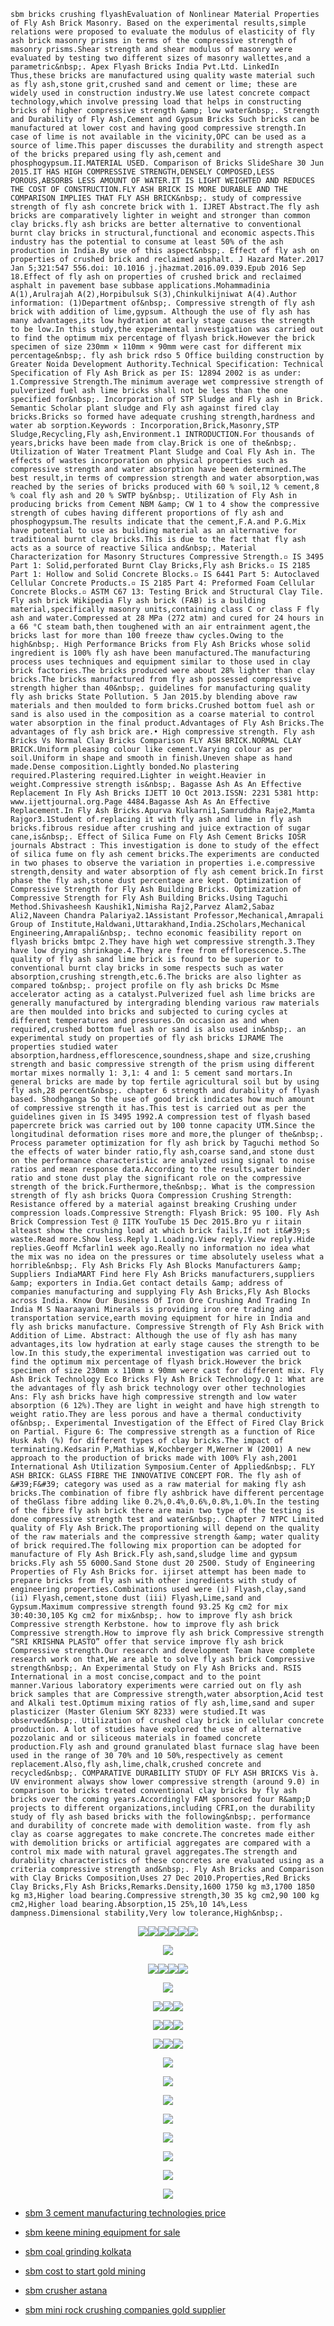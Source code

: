 
```
sbm bricks crushing flyashEvaluation of Nonlinear Material Properties of Fly Ash Brick Masonry. Based on the experimental results,simple relations were proposed to evaluate the modulus of elasticity of fly ash brick masonry prisms in terms of the compressive strength of masonry prisms.Shear strength and shear modulus of masonry were evaluated by testing two different sizes of masonry wallettes,and a parametric&nbsp;. Apex Flyash Bricks India Pvt.Ltd. LinkedIn Thus,these bricks are manufactured using quality waste material such as fly ash,stone grit,crushed sand and cement or lime; these are widely used in construction industry.We use latest concrete compact technology,which involve pressing load that helps in constructing bricks of higher compressive strength &amp; low water&nbsp;. Strength and Durability of Fly Ash,Cement and Gypsum Bricks Such bricks can be manufactured at lower cost and having good compressive strength.In case of lime is not available in the vicinity,OPC can be used as a source of lime.This paper discusses the durability and strength aspect of the bricks prepared using fly ash,cement and phosphogypsum.II.MATERIAL USED. Comparison of Bricks SlideShare 30 Jun 2015.IT HAS HIGH COMPRESSIVE STRENGTH,DENSELY COMPOSED,LESS POROUS,ABSORBS LESS AMOUNT OF WATER.IT IS LIGHT WEIGHTED AND REDUCES THE COST OF CONSTRUCTION.FLY ASH BRICK IS MORE DURABLE AND THE COMPARISON IMPLIES THAT FLY ASH BRICK&nbsp;. study of compressive strength of fly ash concrete brick with 1. IJRET Abstract.The fly ash bricks are comparatively lighter in weight and stronger than common clay bricks.fly ash bricks are better alternative to conventional burnt clay bricks in structural,functional and economic aspects.This industry has the potential to consume at least 50% of the ash production in India.By use of this aspect&nbsp;. Effect of fly ash on properties of crushed brick and reclaimed asphalt. J Hazard Mater.2017 Jan 5;321:547 556.doi: 10.1016 j.jhazmat.2016.09.039.Epub 2016 Sep 18.Effect of fly ash on properties of crushed brick and reclaimed asphalt in pavement base subbase applications.Mohammadinia A(1),Arulrajah A(2),Horpibulsuk S(3),Chinkulkijniwat A(4).Author information: (1)Department of&nbsp;. Compressive strength of fly ash brick with addition of lime,gypsum. Although the use of fly ash has many advantages,its low hydration at early stage causes the strength to be low.In this study,the experimental investigation was carried out to find the optimum mix percentage of flyash brick.However the brick specimen of size 230mm × 110mm × 90mm were cast for different mix percentage&nbsp;. fly ash brick rdso 5 Office building construction by Greater Noida Development Authority.Technical Specification: Technical Specification of Fly Ash Brick as per IS: 12894 2002 is as under: 1.Compressive Strength.The minimum average wet compressive strength of pulverized fuel ash lime bricks shall not be less than the one specified for&nbsp;. Incorporation of STP Sludge and Fly ash in Brick. Semantic Scholar plant sludge and Fly ash against fired clay bricks.Bricks so formed have adequate crushing strength,hardness and water ab sorption.Keywords : Incorporation,Brick,Masonry,STP Sludge,Recycling,Fly ash,Environment.1 INTRODUCTION.For thousands of years,bricks have been made from clay.Brick is one of the&nbsp;. Utilization of Water Treatment Plant Sludge and Coal Fly Ash in. The effects of wastes incorporation on physical properties such as compressive strength and water absorption have been determined.The best result,in terms of compression strength and water absorption,was reached by the series of bricks produced with 60 % soil,12 % cement,8 % coal fly ash and 20 % SWTP by&nbsp;. Utilization of Fly Ash in producing bricks from Cement NBM &amp; CW 1 to 4 show the compressive strength of cubes having different proportions of fly ash and phosphogypsum.The results indicate that the cement,F.A.and P.G.Mix have potential to use as building material as an alternative for traditional burnt clay bricks.This is due to the fact that fly ash acts as a source of reactive Silica and&nbsp;. Material Characterization for Masonry Structures Compressive Strength.▫ IS 3495 Part 1: Solid,perforated Burnt Clay Bricks,Fly ash Bricks.▫ IS 2185 Part 1: Hollow and Solid Concrete Blocks.▫ IS 6441 Part 5: Autoclaved Cellular Concrete Products.▫ IS 2185 Part 4: Preformed Foam Cellular Concrete Blocks.▫ ASTM C67 13: Testing Brick and Structural Clay Tile. Fly ash brick Wikipedia Fly ash brick (FAB) is a building material,specifically masonry units,containing class C or class F fly ash and water.Compressed at 28 MPa (272 atm) and cured for 24 hours in a 66 °C steam bath,then toughened with an air entrainment agent,the bricks last for more than 100 freeze thaw cycles.Owing to the high&nbsp;. High Performance Bricks from Fly Ash Bricks whose solid ingredient is 100% fly ash have been manufactured.The manufacturing process uses techniques and equipment similar to those used in clay brick factories.The bricks produced were about 28% lighter than clay bricks.The bricks manufactured from fly ash possessed compressive strength higher than 40&nbsp;. guidelines for manufacturing quality fly ash bricks State Pollution. 5 Jan 2015.by blending above raw materials and then moulded to form bricks.Crushed bottom fuel ash or sand is also used in the composition as a coarse material to control water absorption in the final product.Advantages of Fly Ash Bricks.The advantages of fly ash brick are.• High compressive strength. Fly ash Bricks Vs Normal Clay Bricks Comparison FLY ASH BRICK.NORMAL CLAY BRICK.Uniform pleasing colour like cement.Varying colour as per soil.Uniform in shape and smooth in finish.Uneven shape as hand made.Dense composition.Lightly bonded.No plastering required.Plastering required.Lighter in weight.Heavier in weight.Compressive strength is&nbsp;. Bagasse Ash As An Effective Replacement In Fly Ash Bricks IJETT 10 Oct 2013.ISSN: 2231 5381 http: www.ijettjournal.org.Page 4484.Bagasse Ash As An Effective Replacement.In Fly Ash Bricks.Apurva Kulkarni1,Samruddha Raje2,Mamta Rajgor3.1Student of.replacing it with fly ash and lime in fly ash bricks.fibrous residue after crushing and juice extraction of sugar cane,is&nbsp;. Effect of Silica Fume on Fly Ash Cement Bricks IOSR journals Abstract : This investigation is done to study of the effect of silica fume on fly ash cement bricks.The experiments are conducted in two phases to observe the variation in properties i.e.compressive strength,density and water absorption of fly ash cement brick.In first phase the fly ash,stone dust percentage are kept. Optimization of Compressive Strength for Fly Ash Building Bricks. Optimization of Compressive Strength for Fly Ash Building Bricks.Using Taguchi Method.Shivasheesh Kaushik1,Nimisha Raj2,Parvez Alam2,Sabaz Ali2,Naveen Chandra Palariya2.1Assistant Professor,Mechanical,Amrapali Group of Institute,Haldwani,Uttarakhand,India.2Scholars,Mechanical Engineering,Amrapali&nbsp;. techno economic feasibility report on flyash bricks bmtpc 2.They have high wet compressive strength.3.They have low drying shrinkage.4.They are free from efflorescence.5.The quality of fly ash sand lime brick is found to be superior to conventional burnt clay bricks in some respects such as water absorption,crushing strength,etc.6.The bricks are also lighter as compared to&nbsp;. project profile on fly ash bricks Dc Msme accelerator acting as a catalyst.Pulverized fuel ash lime bricks are generally manufactured by intergrading blending various raw materials are then moulded into bricks and subjected to curing cycles at different temperatures and pressures.On occasion as and when required,crushed bottom fuel ash or sand is also used in&nbsp;. an experimental study on properties of fly ash bricks IJRAME The properties studied water absorption,hardness,efflorescence,soundness,shape and size,crushing strength and basic compressive strength of the prism using different mortar mixes normally 1: 3,1: 4 and 1: 5 cement sand mortars.In general bricks are made by top fertile agricultural soil but by using fly ash,28 percent&nbsp;. chapter 6 strength and durability of flyash based. Shodhganga So the use of good brick indicates how much amount of compressive strength it has.This test is carried out as per the guidelines given in IS 3495 1992.A compression test of flyash based papercrete brick was carried out by 100 tonne capacity UTM.Since the longitudinal deformation rises more and more,the plunger of the&nbsp;. Process parameter optimization for fly ash brick by Taguchi method So the effects of water binder ratio,fly ash,coarse sand,and stone dust on the performance characteristic are analyzed using signal to noise ratios and mean response data.According to the results,water binder ratio and stone dust play the significant role on the compressive strength of the brick.Furthermore,the&nbsp;. What is the compression strength of fly ash bricks Quora Compression Crushing Strength: Resistance offered by a material against breaking Crushing under compression loads.Compressive Strength: Flyash Brick: 95 100. Fly Ash Brick Compression Test @ IITK YouTube 15 Dec 2015.Bro yu r iitain alteast show the crushing load at which brick fails.If not it&#39;s waste﻿.Read more.Show less.Reply 1.Loading.View reply.View reply.Hide replies.Geoff Mcfarlin1 week ago.Really no information no idea what the mix was no idea on the pressures or time absolutely useless what a horrible&nbsp;. Fly Ash Bricks Fly Ash Blocks Manufacturers &amp; Suppliers IndiaMART Find here Fly Ash Bricks manufacturers,suppliers &amp; exporters in India.Get contact details &amp; address of companies manufacturing and supplying Fly Ash Bricks,Fly Ash Blocks across India. Know Our Business Of Iron Ore Crushing And Trading In India M S Naaraayani Minerals is providing iron ore trading and transportation service,earth moving equipment for hire in India and fly ash bricks manufacture. Compressive Strength of Fly Ash Brick with Addition of Lime. Abstract: Although the use of fly ash has many advantages,its low hydration at early stage causes the strength to be low.In this study,the experimental investigation was carried out to find the optimum mix percentage of flyash brick.However the brick specimen of size 230mm x 110mm x 90mm were cast for different mix. Fly Ash Brick Technology Eco Bricks Fly Ash Brick Technology.Q 1: What are the advantages of fly ash brick technology over other technologies Ans: Fly ash bricks have high compressive strength and low water absorption (6 12%).They are light in weight and have high strength to weight ratio.They are less porous and have a thermal conductivity of&nbsp;. Experimental Investigation of the Effect of Fired Clay Brick on Partial. Figure 6: The compressive strength as a function of Rice Husk Ash (%) for different types of clay bricks.The impact of terminating.Kedsarin P,Mathias W,Kochberger M,Werner W (2001) A new approach to the production of bricks made with 100% Fly ash,2001 International Ash Utilization Symposium.Center of Applied&nbsp;. FLY ASH BRICK: GLASS FIBRE THE INNOVATIVE CONCEPT FOR. The fly ash of &#39;F&#39; category was used as a raw material for making fly ash bricks.The combination of fibre fly ashbrick have different percentage of theGlass fibre adding like 0.2%,0.4%,0.6%,0.8%,1.0%.In the testing of the fibre fly ash brick there are main two type of the testing is done compressive strength test and water&nbsp;. Chapter 7 NTPC Limited quality of Fly Ash Brick.The proportioning will depend on the quality of the raw materials and the compressive strength &amp; water quality of brick required.The following mix proportion can be adopted for manufacture of Fly Ash Brick.Fly ash,sand,sludge lime and gypsum bricks.Fly ash 55 6000.Sand Stone dust 20 2500. Study of Engineering Properties of Fly Ash Bricks for. ijirset attempt has been made to prepare bricks from fly ash with other ingredients with study of engineering properties.Combinations used were (i) Flyash,clay,sand (ii) Flyash,cement,stone dust (iii) Flyash,Lime,sand and Gypsum.Maximum compressive strength found 93.25 Kg cm2 for mix 30:40:30,105 Kg cm2 for mix&nbsp;. how to improve fly ash brick Compressive strength Kerbstone. how to improve fly ash brick Compressive strength.How to improve fly ash brick Compressive strength “SRI KRISHNA PLASTO” offer that service improve fly ash brick Compressive strength.Our research and development Team have complete research work on that,We are able to solve fly ash brick Compressive strength&nbsp;. An Experimental Study on Fly Ash Bricks and. RSIS International in a most concise,compact and to the point manner.Various laboratory experiments were carried out on fly ash brick samples that are Compressive strength,water absorption,Acid test and Alkali test.Optimum mixing ratios of fly ash,lime,sand and super plasticizer (Master Glenium SKY 8233) were studied.It was observed&nbsp;. Utilization of crushed clay brick in cellular concrete production. A lot of studies have explored the use of alternative pozzolanic and or siliceous materials in foamed concrete production.Fly ash and ground granulated blast furnace slag have been used in the range of 30 70% and 10 50%,respectively as cement replacement.Also,fly ash,lime,chalk,crushed concrete and recycled&nbsp;. COMPARATIVE DURABILITY STUDY OF FLY ASH BRICKS Vis à. UV environment always show lower compressive strength (around 9.0) in comparison to bricks treated conventional clay bricks by fly ash bricks over the coming years.Accordingly FAM sponsored four R&amp;D projects to different organizations,including CFRI,on the durability study of fly ash based bricks with the following&nbsp;. performance and durability of concrete made with demolition waste. from fly ash clay as coarse aggregates to make concrete.The concretes made either with demolition bricks or artificial aggregates are compared with a control mix made with natural gravel aggregates.The strength and durability characteristics of these concretes are evaluated using as a criteria compressive strength and&nbsp;. Fly Ash Bricks and Comparison with Clay Bricks Composition,Uses 27 Dec 2010.Properties,Red Bricks Clay Bricks,Fly Ash Bricks,Remarks.Density,1600 1750 kg m3,1700 1850 kg m3,Higher load bearing.Compressive strength,30 35 kg cm2,90 100 kg cm2,Higher load bearing.Absorption,15 25%,10 14%,Less dampness.Dimensional stability,Very low tolerance,High&nbsp;. 
```

<div align="center">
  
<a rel="nofollow" href="https://m.shibang-china.com?f=github&k=sbm+bricks+crushing+flyash"><img src="https://static.shibang-china.com/en/l.png"></a><img src="https://static.shibang-china.com/en/hw.png"><a rel="nofollow" href="https://m.shibang-china.com/product/?f=github&k=sbm+bricks+crushing+flyash"><img src="https://static.shibang-china.com/en/p.png"></a><a rel="nofollow" href="https://m.shibang-china.com/cases/?f=github&k=sbm+bricks+crushing+flyash"><img src="https://static.shibang-china.com/en/c.png"></a><a rel="nofollow" href="https://m.shibang-china.com/news/?f=github&k=sbm+bricks+crushing+flyash"><img src="https://static.shibang-china.com/en/n.png"></a><a rel="nofollow" href="https://m.shibang-china.com?f=github&k=sbm+bricks+crushing+flyash"><img src="https://static.shibang-china.com/en/m.png"></a>

<a rel="nofollow" href="https://m.shibang-china.com/product/?f=github&k=sbm+bricks+crushing+flyash"><img src="https://static.shibang-china.com/en/b.jpg"></a>
  
<a rel="nofollow" href="https://m.shibang-china.com/solution-aggregate.html?f=github&k=sbm+bricks+crushing+flyash"><img src="https://static.shibang-china.com/en/a.jpg"></a><a rel="nofollow" href="https://m.shibang-china.com/solution-mine.html?f=github&k=sbm+bricks+crushing+flyash"><img src="https://static.shibang-china.com/en/m.jpg"></a><a rel="nofollow" href="https://m.shibang-china.com/solution-mill.html?f=github&k=sbm+bricks+crushing+flyash"><img src="https://static.shibang-china.com/en/g.jpg"></a><a rel="nofollow" href="https://m.shibang-china.com/solution-epc.html?f=github&k=sbm+bricks+crushing+flyash"><img src="https://static.shibang-china.com/en/e.jpg"></a>

<a rel="nofollow" href="https://m.shibang-china.com/product/?f=github&k=sbm+bricks+crushing+flyash"><img src="https://static.shibang-china.com/en/a-p.png"></a>

<a rel="nofollow" href="https://m.shibang-china.com/product/crusher/c6x.html?f=github&k=sbm+bricks+crushing+flyash"><img src="https://static.shibang-china.com/en/j.jpg"></a><a rel="nofollow" href="https://m.shibang-china.com/product/crusher/ci5x.html?f=github&k=sbm+bricks+crushing+flyash"><img src="https://static.shibang-china.com/en/i.jpg"></a><a rel="nofollow" href="https://m.shibang-china.com/product/crusher/hst.html?f=github&k=sbm+bricks+crushing+flyash"><img src="https://static.shibang-china.com/en/c.jpg"></a>

<a rel="nofollow" href="https://m.shibang-china.com/product/mill/mtw.html?f=github&k=sbm+bricks+crushing+flyash"><img src="https://static.shibang-china.com/en/mtw.jpg"></a><a rel="nofollow" href="https://m.shibang-china.com/product/mill/scm.html?f=github&k=sbm+bricks+crushing+flyash"><img src="https://static.shibang-china.com/en/scm.jpg"></a><a rel="nofollow" href="https://m.shibang-china.com/product/mill/lm.html?f=github&k=sbm+bricks+crushing+flyash"><img src="https://static.shibang-china.com/en/lm.jpg"></a>

<a rel="nofollow" href="https://m.shibang-china.com/product/sand/vsi6x.html?f=github&k=sbm+bricks+crushing+flyash"><img src="https://static.shibang-china.com/en/6x.jpg"></a><a rel="nofollow" href="https://m.shibang-china.com/product/sand/vu.html?f=github&k=sbm+bricks+crushing+flyash"><img src="https://static.shibang-china.com/en/vu.jpg"></a><a rel="nofollow" href="https://m.shibang-china.com/product/mobile/klun.html?f=github&k=sbm+bricks+crushing+flyash"><img src="https://static.shibang-china.com/en/k.jpg"></a>

<a rel="nofollow" href="https://m.shibang-china.com/cases/?f=github&k=sbm+bricks+crushing+flyash"><img src="https://static.shibang-china.com/en/case.png"></a>

<a rel="nofollow" href="https://m.shibang-china.com/cases/aggregate/202.html?f=github&k=sbm+bricks+crushing+flyash"><img src="https://static.shibang-china.com/en/c-1.jpg"></a>

<a rel="nofollow" href="https://m.shibang-china.com/cases/aggregate/203.html?f=github&k=sbm+bricks+crushing+flyash"><img src="https://static.shibang-china.com/en/c-2.jpg"></a>

<a rel="nofollow" href="https://m.shibang-china.com/cases/mill/123.html?f=github&k=sbm+bricks+crushing+flyash"><img src="https://static.shibang-china.com/en/c-3.jpg"></a>

<a rel="nofollow" href="https://m.shibang-china.com/contact_us.html?f=github&k=sbm+bricks+crushing+flyash"><img src="https://static.shibang-china.com/en/contact.png"></a>

<a rel="nofollow" href="https://swt.shibang-china.com/?f=github&k=sbm+bricks+crushing+flyash"><img src="https://static.shibang-china.com/en/chat.png"></a>

<a rel="nofollow" href="https://whatsapp.shibangsoft.com/WhatsApp.php?f=github&k=sbm+bricks+crushing+flyash"><img src="https://static.shibang-china.com/en/whatsapp.png"></a>

<a rel="nofollow" href="https://m.shibang-china.com/?f=github&k=sbm+bricks+crushing+flyash"><img src="https://static.shibang-china.com/en/website.png"></a>

</div>


* [sbm 3 cement manufacturing technologies price](sbm%203%20cement%20manufacturing%20technologies%20price.md)

* [sbm keene mining equipment for sale](sbm%20keene%20mining%20equipment%20for%20sale.md)

* [sbm coal grinding kolkata](sbm%20coal%20grinding%20kolkata.md)

* [sbm cost to start gold mining](sbm%20cost%20to%20start%20gold%20mining.md)

* [sbm crusher astana](sbm%20crusher%20astana.md)

* [sbm mini rock crushing companies gold supplier](sbm%20mini%20rock%20crushing%20companies%20gold%20supplier.md)